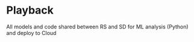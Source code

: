 # Playback

All models and code shared between RS and SD for ML analysis (Python) and deploy to Cloud
